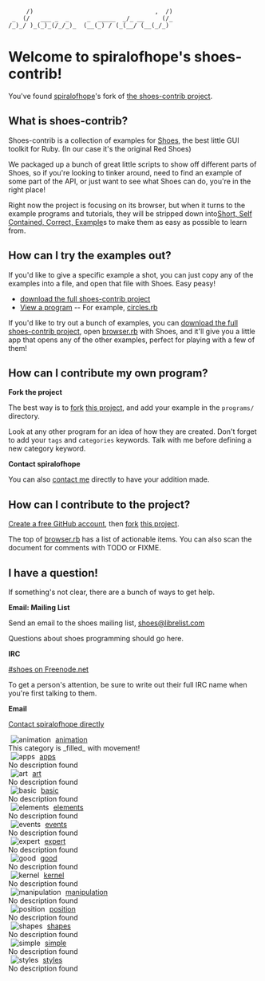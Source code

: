 <!--
This file is written with 'markdown' syntax:
  http://github.github.com/github-flavored-markdown/
  http://daringfireball.net/projects/markdown/syntax
-->
         /)                                  ,  /)
     _  (/   ___ _  _     _  _____  _/_ __     (/_
    /_)_/ )_(_)_(/_/_)_  (__(_) / (_(__/ (__(_/_) 
                                               
# Welcome to spiralofhope's shoes-contrib!

You've found [spiralofhope](http://spiralofhope.com)'s fork of [the shoes-contrib project](https://github.com/shoes/shoes-contrib).

## What is shoes-contrib?

Shoes-contrib is a collection of examples for [Shoes](http://shoesrb.com/), the best little GUI toolkit for Ruby. (In our case it's the original Red Shoes)

We packaged up a bunch of great little scripts to show off different parts of Shoes, so if you're looking to tinker around, need to find an example of some part of the API, or just want to see what Shoes can do, you're in the right place!


Right now the project is focusing on its browser, but when it turns to the example programs and tutorials, they will be stripped down into[Short, Self Contained, Correct, Example](http://sscce.org/)s to make them as easy as possible to learn from.

## How can I try the examples out?

If you'd like to give a specific example a shot, you can just copy any of the examples into a file, and open that file with Shoes. Easy peasy!

- [download the full shoes-contrib project](https://github.com/spiralofhope/shoes-contrib/archives/master)
- [View a program](https://github.com/spiralofhope/shoes-contrib/tree/master/programs)
-- For example, [circles.rb](https://github.com/spiralofhope/shoes-contrib/blob/master/programs/circles/circles.rb)

If you'd like to try out a bunch of examples, you can [download the full shoes-contrib project](https://github.com/spiralofhope/shoes-contrib/archives/master), open [browser.rb](http://github.com/shoes/shoes-contrib/blob/master/browser.rb) with Shoes, and it'll give you a little app that opens any of the other examples, perfect for playing with a few of them!

## How can I contribute my own program?

**Fork the project**

The best way is to [fork](http://help.github.com/fork-a-repo/) [this project](https://github.com/spiralofhope/shoes-contrib), and add your example in the `programs/` directory.

Look at any other program for an idea of how they are created.  Don't forget to add your `tags` and `categories` keywords.  Talk with me before defining a new category keyword.

**Contact spiralofhope**

You can also [contact me](http://spiralofhope.com/contact-me.html) directly to have your addition made.

## How can I contribute to the project?

[Create a free GitHub account](https://github.com/signup/free), then [fork](http://help.github.com/fork-a-repo/) [this project](https://github.com/spiralofhope/shoes-contrib).

The top of [browser.rb](https://github.com/spiralofhope/shoes-contrib/blob/master/browser.rb) has a list of actionable items.  You can also scan the document for comments with TODO or FIXME.

## I have a question!

If something's not clear, there are a bunch of ways to get help.

**Email: Mailing List**

Send an email to the shoes mailing list, shoes@librelist.com

Questions about shoes programming should go here.

**IRC**

[#shoes on Freenode.net](http://webchat.freenode.net/#shoes)

To get a person's attention, be sure to write out their full IRC name when you're first talking to them.

**Email**

[Contact spiralofhope directly](http://spiralofhope.com/contact-me.html)


<img hspace="5px" alt="animation" src="raw/master/categories/animation.png">
<a href="">
  animation
</a>
<br>This category is _filled_ with movement!
<br clear="all">

<img hspace="5px" alt="apps" src="raw/master/categories/apps.png">
<a href="">
  apps
</a>
<br>No description found
<br clear="all">

<img hspace="5px" alt="art" src="raw/master/categories/art.png">
<a href="">
  art
</a>
<br>No description found
<br clear="all">

<img hspace="5px" alt="basic" src="raw/master/categories/basic.png">
<a href="">
  basic
</a>
<br>No description found
<br clear="all">

<img hspace="5px" alt="elements" src="raw/master/categories/elements.png">
<a href="">
  elements
</a>
<br>No description found
<br clear="all">

<img hspace="5px" alt="events" src="raw/master/categories/events.png">
<a href="">
  events
</a>
<br>No description found
<br clear="all">

<img hspace="5px" alt="expert" src="raw/master/categories/expert.png">
<a href="">
  expert
</a>
<br>No description found
<br clear="all">

<img hspace="5px" alt="good" src="raw/master/categories/good.png">
<a href="">
  good
</a>
<br>No description found
<br clear="all">

<img hspace="5px" alt="kernel" src="raw/master/categories/kernel.png">
<a href="">
  kernel
</a>
<br>No description found
<br clear="all">

<img hspace="5px" alt="manipulation" src="raw/master/categories/manipulation.png">
<a href="">
  manipulation
</a>
<br>No description found
<br clear="all">

<img hspace="5px" alt="position" src="raw/master/categories/position.png">
<a href="">
  position
</a>
<br>No description found
<br clear="all">

<img hspace="5px" alt="shapes" src="raw/master/categories/shapes.png">
<a href="">
  shapes
</a>
<br>No description found
<br clear="all">

<img hspace="5px" alt="simple" src="raw/master/categories/simple.png">
<a href="">
  simple
</a>
<br>No description found
<br clear="all">

<img hspace="5px" alt="styles" src="raw/master/categories/styles.png">
<a href="">
  styles
</a>
<br>No description found
<br clear="all">

